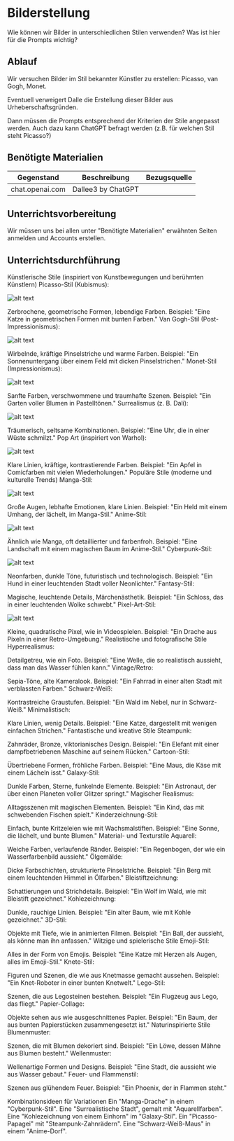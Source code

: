 # Bilderstellung

Wie können wir Bilder in unterschiedlichen Stilen verwenden? Was ist hier für die Prompts wichtig? 

## Ablauf

Wir versuchen Bilder im Stil bekannter Künstler zu erstellen: Picasso, van Gogh, Monet.

Eventuell verweigert Dalle die Erstellung dieser Bilder aus Urheberschaftsgründen.

Dann müssen die Prompts entsprechend der Kriterien der Stile angepasst werden. Auch dazu kann ChatGPT befragt werden (z.B. für welchen Stil steht Picasso?)

## Benötigte Materialien

| Gegenstand | Beschreibung | Bezugsquelle |
|---------------------|-------------------------------------|-------------------------------------|
| chat.openai.com | Dallee3 by ChatGPT | |

## Unterrichtsvorbereitung

Wir müssen uns bei allen unter "Benötigte Materialien" erwähnten Seiten anmelden und Accounts erstellen.

## Unterrichtsdurchführung

Künstlerische Stile (inspiriert von Kunstbewegungen und berühmten Künstlern)
Picasso-Stil (Kubismus):

![alt text](<DALL·E 2024-12-03 21.21.35 - A cat portrayed in the Cubism art style, featuring fragmented and geometric shapes, abstract patterns, and a mix of vibrant and muted colors like blue.webp>)

Zerbrochene, geometrische Formen, lebendige Farben.
Beispiel: "Eine Katze in geometrischen Formen mit bunten Farben."
Van Gogh-Stil (Post-Impressionismus):

![alt text](<DALL·E 2024-12-03 21.21.42 - A painting of a cat in the Post-Impressionism art style, showcasing vivid colors, dynamic brushstrokes, and an emphasis on light and texture. The cat .webp>)

Wirbelnde, kräftige Pinselstriche und warme Farben.
Beispiel: "Ein Sonnenuntergang über einem Feld mit dicken Pinselstrichen."
Monet-Stil (Impressionismus):

![alt text](<DALL·E 2024-12-03 21.21.48 - A painting of a cat in the Impressionism art style, featuring soft, flowing brushstrokes and a luminous atmosphere. The cat should appear natural yet .webp>)

Sanfte Farben, verschwommene und traumhafte Szenen.
Beispiel: "Ein Garten voller Blumen in Pastelltönen."
Surrealismus (z. B. Dalí):

![alt text](<DALL·E 2024-12-03 21.21.58 - A surrealistic painting of a cat, blending dreamlike and fantastical elements. The cat should appear in an otherworldly setting, with exaggerated feat.webp>)

Träumerisch, seltsame Kombinationen.
Beispiel: "Eine Uhr, die in einer Wüste schmilzt."
Pop Art (inspiriert von Warhol):

![alt text](<DALL·E 2024-12-03 21.22.07 - A vibrant and colorful Pop-Art style painting of a cat, featuring bold outlines, striking primary and secondary colors, and graphic patterns. The cat .webp>)

Klare Linien, kräftige, kontrastierende Farben.
Beispiel: "Ein Apfel in Comicfarben mit vielen Wiederholungen."
Populäre Stile (moderne und kulturelle Trends)
Manga-Stil:

![alt text](<DALL·E 2024-12-03 21.22.11 - A highly stylized illustration of a cat in the Manga art style, featuring large, expressive eyes, sleek and dynamic lines, and a soft, detailed fur te.webp>)

Große Augen, lebhafte Emotionen, klare Linien.
Beispiel: "Ein Held mit einem Umhang, der lächelt, im Manga-Stil."
Anime-Stil:

![alt text](<DALL·E 2024-12-03 21.22.16 - A beautifully rendered illustration of a cat in the Anime art style, featuring large, expressive eyes with intricate details, a sleek and dynamic desi.webp>)

Ähnlich wie Manga, oft detaillierter und farbenfroh.
Beispiel: "Eine Landschaft mit einem magischen Baum im Anime-Stil."
Cyberpunk-Stil:

![alt text](<DALL·E 2024-12-03 21.22.25 - A cyberpunk-style depiction of a cat, featuring a sleek, futuristic design with glowing neon accents in colors like blue, purple, and pink. The cat sh.webp>)

Neonfarben, dunkle Töne, futuristisch und technologisch.
Beispiel: "Ein Hund in einer leuchtenden Stadt voller Neonlichter."
Fantasy-Stil:

Magische, leuchtende Details, Märchenästhetik.
Beispiel: "Ein Schloss, das in einer leuchtenden Wolke schwebt."
Pixel-Art-Stil:

![alt text](<DALL·E 2024-12-03 21.22.22 - A pixel art depiction of a cat, created in a retro 8-bit style with vibrant and contrasting colors. The cat should be small and charming, with clear p.webp>)

Kleine, quadratische Pixel, wie in Videospielen.
Beispiel: "Ein Drache aus Pixeln in einer Retro-Umgebung."
Realistische und fotografische Stile
Hyperrealismus:


Detailgetreu, wie ein Foto.
Beispiel: "Eine Welle, die so realistisch aussieht, dass man das Wasser fühlen kann."
Vintage/Retro:

Sepia-Töne, alte Kameralook.
Beispiel: "Ein Fahrrad in einer alten Stadt mit verblassten Farben."
Schwarz-Weiß:

Kontrastreiche Graustufen.
Beispiel: "Ein Wald im Nebel, nur in Schwarz-Weiß."
Minimalistisch:

Klare Linien, wenig Details.
Beispiel: "Eine Katze, dargestellt mit wenigen einfachen Strichen."
Fantastische und kreative Stile
Steampunk:

Zahnräder, Bronze, viktorianisches Design.
Beispiel: "Ein Elefant mit einer dampfbetriebenen Maschine auf seinem Rücken."
Cartoon-Stil:

Übertriebene Formen, fröhliche Farben.
Beispiel: "Eine Maus, die Käse mit einem Lächeln isst."
Galaxy-Stil:

Dunkle Farben, Sterne, funkelnde Elemente.
Beispiel: "Ein Astronaut, der über einen Planeten voller Glitzer springt."
Magischer Realismus:

Alltagsszenen mit magischen Elementen.
Beispiel: "Ein Kind, das mit schwebenden Fischen spielt."
Kinderzeichnung-Stil:

Einfach, bunte Kritzeleien wie mit Wachsmalstiften.
Beispiel: "Eine Sonne, die lächelt, und bunte Blumen."
Material- und Texturstile
Aquarell:

Weiche Farben, verlaufende Ränder.
Beispiel: "Ein Regenbogen, der wie ein Wasserfarbenbild aussieht."
Ölgemälde:

Dicke Farbschichten, strukturierte Pinselstriche.
Beispiel: "Ein Berg mit einem leuchtenden Himmel in Ölfarben."
Bleistiftzeichnung:

Schattierungen und Strichdetails.
Beispiel: "Ein Wolf im Wald, wie mit Bleistift gezeichnet."
Kohlezeichnung:

Dunkle, rauchige Linien.
Beispiel: "Ein alter Baum, wie mit Kohle gezeichnet."
3D-Stil:

Objekte mit Tiefe, wie in animierten Filmen.
Beispiel: "Ein Ball, der aussieht, als könne man ihn anfassen."
Witzige und spielerische Stile
Emoji-Stil:

Alles in der Form von Emojis.
Beispiel: "Eine Katze mit Herzen als Augen, alles im Emoji-Stil."
Knete-Stil:

Figuren und Szenen, die wie aus Knetmasse gemacht aussehen.
Beispiel: "Ein Knet-Roboter in einer bunten Knetwelt."
Lego-Stil:

Szenen, die aus Legosteinen bestehen.
Beispiel: "Ein Flugzeug aus Lego, das fliegt."
Papier-Collage:

Objekte sehen aus wie ausgeschnittenes Papier.
Beispiel: "Ein Baum, der aus bunten Papierstücken zusammengesetzt ist."
Naturinspirierte Stile
Blumenmuster:

Szenen, die mit Blumen dekoriert sind.
Beispiel: "Ein Löwe, dessen Mähne aus Blumen besteht."
Wellenmuster:

Wellenartige Formen und Designs.
Beispiel: "Eine Stadt, die aussieht wie aus Wasser gebaut."
Feuer- und Flammenstil:

Szenen aus glühendem Feuer.
Beispiel: "Ein Phoenix, der in Flammen steht."

Kombinationsideen für Variationen
Ein "Manga-Drache" in einem "Cyberpunk-Stil".
Eine "Surrealistische Stadt", gemalt mit "Aquarellfarben".
Eine "Kohlezeichnung von einem Einhorn" im "Galaxy-Stil".
Ein "Picasso-Papagei" mit "Steampunk-Zahnrädern".
Eine "Schwarz-Weiß-Maus" in einem "Anime-Dorf".